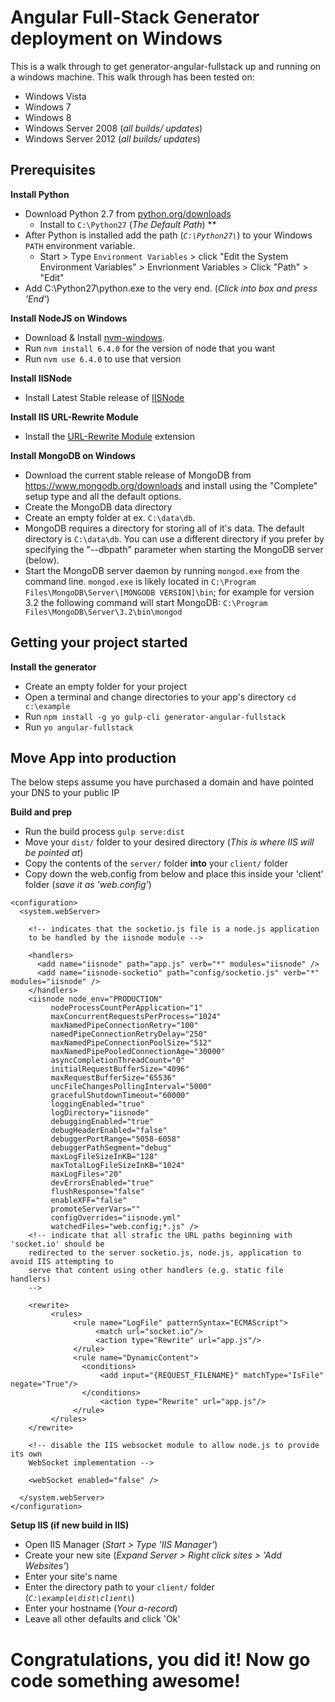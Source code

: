 # Angular Full-Stack Generator deployment on Windows
This is a walk through to get generator-angular-fullstack up and running on a windows machine.
This walk through has been tested on:
  - Windows Vista
  - Windows 7
  - Windows 8
  - Windows Server 2008 (*all builds/ updates*)
  - Windows Server 2012 (*all builds/ updates*)

## Prerequisites

**Install Python**
  - Download Python 2.7 from [python.org/downloads](https://www.python.org/downloads/)
    - Install to `C:\Python27` (*The Default Path*) ** 
  - After Python is installed add the path (*`C:\Python27\`*) to your Windows `PATH` environment variable.
    - Start > Type `Environment Variables` > click "Edit the System Environment Variables" > Envrionment Variables > Click "Path" > "Edit"
  - Add C:\Python27\python.exe to the very end. (*Click into box and press 'End'*)

**Install NodeJS on Windows**
  - Download & Install [nvm-windows](https://github.com/coreybutler/nvm-windows/releases).
  - Run `nvm install 6.4.0` for the version of node that you want
  - Run `nvm use 6.4.0` to use that version

**Install IISNode**
  - Install Latest Stable release of [IISNode](https://github.com/tjanczuk/iisnode)

**Install IIS URL-Rewrite Module**
  - Install the [URL-Rewrite Module](http://www.iis.net/downloads/microsoft/url-rewrite) extension

**Install MongoDB on Windows**
  - Download the current stable release of MongoDB from https://www.mongodb.org/downloads and install using the "Complete" setup type and all the default options.
  - Create the MongoDB data directory
  - Create an empty folder at ex. `C:\data\db`.
  - MongoDB requires a directory for storing all of it's data. The default directory is `C:\data\db`. You can use a different directory if you prefer by specifying the "--dbpath" parameter when starting the MongoDB server (below).
  - Start the MongoDB server daemon by running `mongod.exe` from the command line. `mongod.exe` is likely located in `C:\Program Files\MongoDB\Server\[MONGODB VERSION]\bin`; for example for version 3.2 the following command will start MongoDB: `C:\Program Files\MongoDB\Server\3.2\bin\mongod`
  
## Getting your project started

**Install the generator**
  - Create an empty folder for your project
  - Open a terminal and change directories to your app's directory `cd c:\example`
  - Run `npm install -g yo gulp-cli generator-angular-fullstack`
  - Run `yo angular-fullstack`

## Move App into production
The below steps assume you have purchased a domain and have pointed your DNS to your public IP

**Build and prep**
  - Run the build process `gulp serve:dist`
  - Move your `dist/` folder to your desired directory (*This is where IIS will be pointed at*)
  - Copy the contents of the `server/` folder **into** your `client/` folder
  - Copy down the web.config from below and place this inside your 'client' folder (*save it as 'web.config'*)

```
<configuration>
  <system.webServer>

    <!-- indicates that the socketio.js file is a node.js application
    to be handled by the iisnode module -->

    <handlers>
      <add name="iisnode" path="app.js" verb="*" modules="iisnode" />
      <add name="iisnode-socketio" path="config/socketio.js" verb="*" modules="iisnode" />
    </handlers>
    <iisnode node_env="PRODUCTION"
         nodeProcessCountPerApplication="1"
         maxConcurrentRequestsPerProcess="1024"
         maxNamedPipeConnectionRetry="100"
         namedPipeConnectionRetryDelay="250"
         maxNamedPipeConnectionPoolSize="512"
         maxNamedPipePooledConnectionAge="30000"
         asyncCompletionThreadCount="0"
         initialRequestBufferSize="4096"
         maxRequestBufferSize="65536"
         uncFileChangesPollingInterval="5000"
         gracefulShutdownTimeout="60000"
         loggingEnabled="true"
         logDirectory="iisnode"
         debuggingEnabled="true"
         debugHeaderEnabled="false"
         debuggerPortRange="5058-6058"
         debuggerPathSegment="debug"
         maxLogFileSizeInKB="128"
         maxTotalLogFileSizeInKB="1024"
         maxLogFiles="20"
         devErrorsEnabled="true"
         flushResponse="false"
         enableXFF="false"
         promoteServerVars=""
         configOverrides="iisnode.yml"
         watchedFiles="web.config;*.js" />
    <!-- indicate that all strafic the URL paths beginning with 'socket.io' should be 
    redirected to the server socketio.js, node.js, application to avoid IIS attempting to 
    serve that content using other handlers (e.g. static file handlers)
    -->

    <rewrite>
         <rules>
              <rule name="LogFile" patternSyntax="ECMAScript">
                   <match url="socket.io"/>
                   <action type="Rewrite" url="app.js"/>
              </rule>
              <rule name="DynamicContent">
                <conditions>
                    <add input="{REQUEST_FILENAME}" matchType="IsFile" negate="True"/>
                </conditions>
                    <action type="Rewrite" url="app.js"/>
              </rule>
         </rules>
    </rewrite>    

    <!-- disable the IIS websocket module to allow node.js to provide its own 
    WebSocket implementation -->

    <webSocket enabled="false" />
    
  </system.webServer>
</configuration>
```

**Setup IIS (if new build in IIS)**
  - Open IIS Manager (*Start > Type 'IIS Manager'*)
  - Create your new site (*Expand Server > Right click sites > 'Add Websites'*)
  - Enter your site's name
  - Enter the directory path to your `client/` folder (*`C:\example\dist\client\`*)
  - Enter your hostname (*Your a-record*)
  - Leave all other defaults and click 'Ok'

# Congratulations, you did it! Now go code something awesome!

